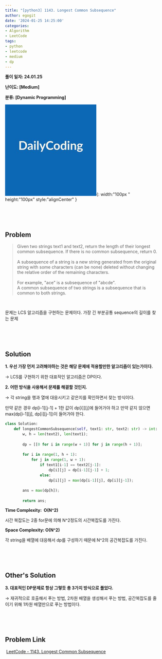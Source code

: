 ```yaml
---
title: "[python3] 1143. Longest Common Subsequence"
author: egogit
date: '2024-01-25 14:25:00'
categories:
- Algorithm
- LeetCode
tags:
- python
- leetcode
- medium
- dp
---
```


**풀이 일자: 24.01.25**

**난이도: \[Medium\]**

**분류: \[Dynamic Programming\]**

![thumbnail](/assets/img/thumbnail/dailycode.jpg){:  width:"100px " height:"100px" style:"alignCenter" }

<br/><br/><br/>
## Problem

>Given two strings text1 and text2, return the length of their longest common subsequence. If there is no common subsequence, return 0.\
\
A subsequence of a string is a new string generated from the original string with some characters (can be none) deleted without changing the relative order of the remaining characters.\
\
For example, "ace" is a subsequence of "abcde".\
A common subsequence of two strings is a subsequence that is common to both strings.

<br/>

문제는 LCS 알고리즘을 구현하는 문제이다. 가장 긴 부분공통 sequence의 길이를 찾는 문제

<br/><br/><br/>
## Solution

**1\. 우선 가장 먼저 고려해야하는 것은 해당 문제에 적용할만한 알고리즘이 있는가이다.**

→ LCS를 구현하기 위한 대표적인 알고리즘은 DP이다.

**2\. 어떤 방식을 사용해서 문제를 해결할 것인지.**

→ 각 string을 행과 열에 대응시키고 같은지를 확인하면서 찾는 방식이다.

만약 같은 경우 dp[i-1][j-1] + 1한 값이 dp[i]][j]에 들어가야 하고 만약 같지 않으면 max(dp[i-1][j], dp[i][j-1])이 들어가야 한다.


```python
class Solution:
    def longestCommonSubsequence(self, text1: str, text2: str) -> int:
        w, h = len(text2), len(text1);

        dp = [[0 for i in range(w + 1)] for j in range(h + 1)];

        for i in range(1, h + 1):
            for j in range(1, w + 1):
                if text1[i-1] == text2[j-1]:
                    dp[i][j] = dp[i-1][j-1] + 1;
                else:
                    dp[i][j] = max(dp[i-1][j], dp[i][j-1]);
        
        ans = max(dp[h]);

        return ans;


```
**Time Complexity:  O(N^2)**

시간 복잡도는 2중 for문에 의해 N^2정도의 시간복잡도를 가진다.


**Space Complexity: O(N^2)**

각 string을 배열에 대응해서 dp를 구성하기 때문에 N^2의 공간복잡도를 가진다.



<br/><br/><br/>
## Other's Solution

**3\. 대표적인 DP문제로 항상 그렇듯 총 3가지 방식으로 풀었다.**

→ 재귀적으로 호출해서 푸는 방법, 2차원 배열을 생성해서 푸는 방법, 공간복잡도를 줄이기 위해 1차원 배열만으로 푸는 방법이다.




<br/><br/><br/>
## Problem Link

 [LeetCode - 1143. Longest Common Subsequence](https://leetcode.com/problems/longest-common-subsequence/description/)
